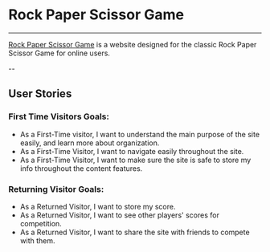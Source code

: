 # Rock Paper Scissor Game

---

[Rock Paper Scissor Game](https://syricano.github.io/project2/) is a website designed for the classic Rock Paper Scissor Game for online users.


--

## User Stories

### First Time Visitors Goals:
- As a First-Time visitor, I want to understand the main purpose of the site easily, and learn more about organization.
- As a First-Time Visitor, I want to navigate easily throughout the site.
- As a First-Time Visitor, I want to make sure the site is safe to store my info throughout the content features.
### Returning Visitor Goals:
- As a Returned Visitor, I want to store my score.
- As a Returned Visitor, I want to see other players' scores for competition.
- As a Returned Visitor, I want to share the site with friends to compete with them.
 

